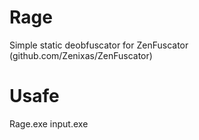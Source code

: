 # Rage
Simple static deobfuscator for ZenFuscator (github.com/Zenixas/ZenFuscator)


# Usafe

Rage.exe input.exe

